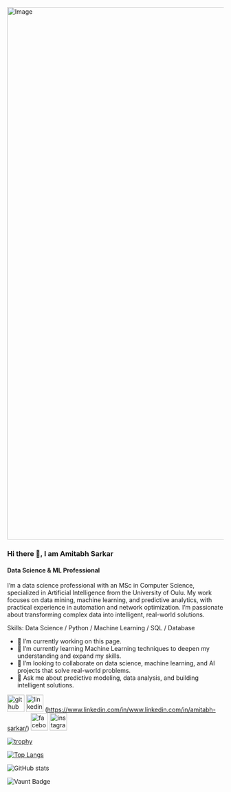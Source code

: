 <img width="4950" height="1238" alt="Image" src="https://github.com/user-attachments/assets/9f5d7174-5d55-4dcf-9c00-7f13e50048c8" />

### Hi there 👋, I am Amitabh Sarkar
#### Data Science & ML Professional

I’m a data science professional with an MSc in Computer Science, specialized in Artificial Intelligence from the University of Oulu. My work focuses on data mining, machine learning, and predictive analytics, with practical experience in automation and network optimization. I’m passionate about transforming complex data into intelligent, real-world solutions.

Skills: Data Science / Python / Machine Learning / SQL / Database 

- 🔭 I’m currently working on this page. 
- 🌱 I’m currently learning Machine Learning techniques to deepen my understanding and expand my skills. 
- 👯 I’m looking to collaborate on data science, machine learning, and AI projects that solve real-world problems. 
- 💬 Ask me about predictive modeling, data analysis, and building intelligent solutions. 


[<img src='https://cdn.jsdelivr.net/npm/simple-icons@3.0.1/icons/github.svg' alt='github' height='40'>](https://github.com/Amitabhsar)  [<img src='https://cdn.jsdelivr.net/npm/simple-icons@3.0.1/icons/linkedin.svg' alt='linkedin' height='40'>](https://www.linkedin.com/in/amitabh-sarkar/)  (https://www.linkedin.com/in/www.linkedin.com/in/amitabh-sarkar/)  [<img src='https://cdn.jsdelivr.net/npm/simple-icons@3.0.1/icons/facebook.svg' alt='facebook' height='40'>](https://www.facebook.com/amitabh.sarkar.716)  [<img src='https://cdn.jsdelivr.net/npm/simple-icons@3.0.1/icons/instagram.svg' alt='instagram' height='40'>](https://www.instagram.com/mr.amitabhsarkar/)  

[![trophy](https://github-profile-trophy.vercel.app/?username=Amitabhsar)](https://github.com/ryo-ma/github-profile-trophy)

[![Top Langs](https://github-readme-stats.vercel.app/api/top-langs/?username=Amitabhsar)](https://github.com/anuraghazra/github-readme-stats)

![GitHub stats](https://github-readme-stats.vercel.app/api?username=Amitabhsar&show_icons=true)  

![Vaunt Badge](https://api.vaunt.dev/v1/github/entities/Amitabhsar/contributions?format=svg&private=false)  



